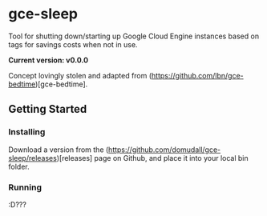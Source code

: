 # gce-sleep

Tool for shutting down/starting up Google Cloud Engine instances based on tags for savings costs when not in use.

**Current version: v0.0.0**

Concept lovingly stolen and adapted from (https://github.com/lbn/gce-bedtime)[gce-bedtime].

## Getting Started

### Installing

Download a version from the (https://github.com/domudall/gce-sleep/releases)[releases] page on Github, and place it into your local bin folder.

### Running

:D???
